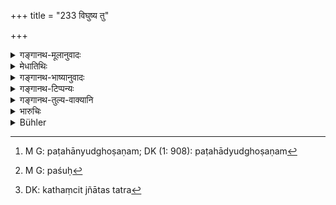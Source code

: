 +++
title = "233 विघुष्य तु"

+++

<details><summary>गङ्गानथ-मूलानुवादः</summary>

But the keeper shall not have to make good what has been taken away by thieves openly,—if he informs his own master of it at the proper place and time.—(233)
</details>

<details><summary>मेधातिथिः</summary>

**विघुष्य** आघुष्य पटहान्[^१०१] **चौरैर् हृतं** पशुं[^१०२] **पालो न** दाप्यते । विघोषणं च पालस्याशक्त्युपलक्षणार्थम् । यदि बहवश् चोराः प्रसह्य च मुष्णन्ति तदा पालो मुच्यते । सो ऽपि यदि प्राप्तकालं तस्याम् एव वेलायां स्वामिनः कथयति । **देशे** यत्र स्वामी संनिहितः । कथं विज्ञातस् तत्र[^१०३] अथ वा निवासदेशे स्वामिनः । तत्र यद्य् असाव् असंनिहितो ऽपि भवति तथापि तत्स्थानीयो भवति, यो राजानम् अधिकारिणं वा ज्ञापयित्वा चौरान् अभिद्रवति । **स्वस्येति** राजनिवृत्त्यर्थम् । स्वो हि स्वामी स्वद्रव्यमोक्षणे यत्नं कुरुते न तथा पालज्ञापितो राजा । दुष्करा च राजज्ञपना पालस्य । अथ मुषित्वा गतेषु ज्ञापयेद् दुष्येद् एव ॥ ८.२३३ ॥


[^१०३]:
     DK: kathaṃcit jñātas tatra


[^१०२]:
     M G: paśuḥ


[^१०१]:
     M G: paṭahānyudghoṣaṇam; DK (1: 908): paṭahādyudghoṣaṇam
</details>

<details><summary>गङ्गानथ-भाष्यानुवादः</summary>

But the keeper shall not have to make good what has been taken away by thieves openly,—if he informs his own master of it at the proper place and time.

‘*Openly*’—publicly, with beat of drums;—when the cattle is thus taken away by thieves, the keeper is not made to pay for it. The term ‘openly’ is meant to indicate the helplessness of the keeper; the sense being that in a case where there are a large number of thieves, and they have taken away the cattle by force,—the keeper is let off; specially if he ‘*at the proper time*—*i.e*., immediately—informs the master,—‘*at the proper place*’—*i.e*., wherever the master may happen to be.

“But how could the man know whether the master was on the spot or at his house?”

There is no force in this; even in a case where the master is not on the spot, some substitute of his is bound to be there, who would inform the king or his officer and would have the thieves pursued.

‘*His own*’;—this has been added for the purpose of precluding the possibility of the information being given directly to the king. The keeper’s own master could make every effort to recover his property—on being informed by the keeper;—not so the king;—and further, it would be extremely difficult for the keeper to convey any information to the king directly.

If the keeper gives the information after the thieves have gone away after taking the cattle,—the blame would lie with him.—(233)
</details>

<details><summary>गङ्गानथ-टिप्पन्यः</summary>

This verse is quoted in *Aparārka*, (p. 772), which explains ‘*Kilviṣī*’
(its reading being ‘*na* *pālastatra kilviṣī*,’ for ‘*na* *pālo
dādumarhati*’) as ‘blame-worthy’;—in *Mitākṣarā* (2.164) to the effect
that the keeper should not be made to pay to the owner the value of such
cattle as are carried away by thieves ‘*by force*,’ *i*.*e*., openly, by
beat of drums and so forth;—provided that he reports it to the owner at
the same time and places (this latter being added in *Bālambhatṭṭī* as
explaining the latter half of the verse);—in *Vivādacintāmaṇi*, (p. 81)
which explains ‘*deśe*’ as ‘place where a search could be made;’—and in
*Kṛtyakalpataru*, (105a);—and in *Vīramitrodaya* (Vyavahāra, 137a),
which explains ‘*vighuṣya*’ as ‘with a flourish of the trumpet’ and so
forth,—‘*deśe*’ as at ‘the place where the master lives’,—and *kāle* as
‘immediately after the robbery’.
</details>

<details><summary>गङ्गानथ-तुल्य-वाक्यानि</summary>

*Nārada*.—(6.12, 16).—‘If a cow under the cowherd’s charge meets with am
accident, he shall struggle to save her as best he may. If he is unable
to rescue her, he shall hasten to announce the fact to his master. For
an animal seized by robbers, though he raised a cry, the cowherd shall
not be made to pay; provided he gives notice to his master at the proper
time and place.’

*Vyāsa* (Vivādaratnākara, p. 172).—‘If a cattle perishes or is taken
away, when the cowherd has been captured, or during an attack on the
village, or during anarchy,—the cowherd shall not he held to blame.’
</details>

<details><summary>भारुचिः</summary>

हरण**देशे** हरण**काले** च विघुष्य अनन्तरं **स्वामिन** आख्याते **पालो** न दद्यात् । स्वयं मृत्युनापि च मृतेषु प्रयत्नवतो गोपस्य स इदं कुर्यात् ॥ ८.२३२ ॥
</details>

<details><summary>Bühler</summary>

233	But for (an animal) stolen by thieves, though he raised an alarm, the herdsman shall not pay, provided he gives notice to his master at the proper place and time.
</details>
